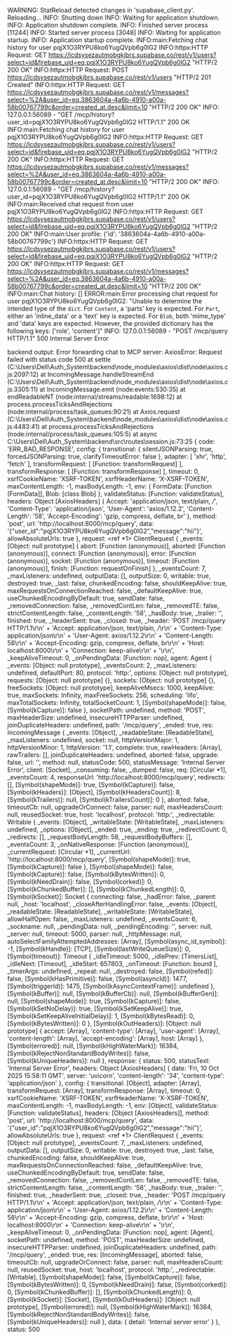 WARNING:  StatReload detected changes in 'supabase_client.py'. Reloading...
 INFO:     Shutting down
INFO:     Waiting for application shutdown.
INFO:     Application shutdown complete.
INFO:     Finished server process [11244]
INFO:     Started server process [3048]
INFO:     Waiting for application startup.
INFO:     Application startup complete.
INFO:main:Fetching chat history for user pqjX1O3RYPU8ko6YugQVpb6g0lG2
INFO:httpx:HTTP Request: GET https://lcdsysezautmobgkjbrs.supabase.co/rest/v1/users?select=id&firebase_uid=eq.pqjX1O3RYPU8ko6YugQVpb6g0lG2 "HTTP/2 200 OK"
INFO:httpx:HTTP Request: POST https://lcdsysezautmobgkjbrs.supabase.co/rest/v1/users "HTTP/2 201 Created"
INFO:httpx:HTTP Request: GET https://lcdsysezautmobgkjbrs.supabase.co/rest/v1/messages?select=%2A&user_id=eq.3863604a-4a6b-4910-a00a-58b00767799c&order=created_at.desc&limit=10 "HTTP/2 200 OK"
INFO:     127.0.0.1:56089 - "GET /mcp/history?user_id=pqjX1O3RYPU8ko6YugQVpb6g0lG2 HTTP/1.1" 200 OK
INFO:main:Fetching chat history for user pqjX1O3RYPU8ko6YugQVpb6g0lG2
INFO:httpx:HTTP Request: GET https://lcdsysezautmobgkjbrs.supabase.co/rest/v1/users?select=id&firebase_uid=eq.pqjX1O3RYPU8ko6YugQVpb6g0lG2 "HTTP/2 200 OK"
INFO:httpx:HTTP Request: GET https://lcdsysezautmobgkjbrs.supabase.co/rest/v1/messages?select=%2A&user_id=eq.3863604a-4a6b-4910-a00a-58b00767799c&order=created_at.desc&limit=10 "HTTP/2 200 OK"
INFO:     127.0.0.1:56089 - "GET /mcp/history?user_id=pqjX1O3RYPU8ko6YugQVpb6g0lG2 HTTP/1.1" 200 OK
INFO:main:Received chat request from user pqjX1O3RYPU8ko6YugQVpb6g0lG2
INFO:httpx:HTTP Request: GET https://lcdsysezautmobgkjbrs.supabase.co/rest/v1/users?select=id&firebase_uid=eq.pqjX1O3RYPU8ko6YugQVpb6g0lG2 "HTTP/2 200 OK"
INFO:main:User profile: {'id': '3863604a-4a6b-4910-a00a-58b00767799c'}
INFO:httpx:HTTP Request: GET https://lcdsysezautmobgkjbrs.supabase.co/rest/v1/users?select=id&firebase_uid=eq.pqjX1O3RYPU8ko6YugQVpb6g0lG2 "HTTP/2 200 OK"
INFO:httpx:HTTP Request: GET https://lcdsysezautmobgkjbrs.supabase.co/rest/v1/messages?select=%2A&user_id=eq.3863604a-4a6b-4910-a00a-58b00767799c&order=created_at.desc&limit=10 "HTTP/2 200 OK"
INFO:main:Chat history: []
ERROR:main:Error processing chat request for user pqjX1O3RYPU8ko6YugQVpb6g0lG2: "Unable to determine the intended type of the `dict`. For `Content`, a 'parts' key is expected. For `Part`, either an 'inline_data' or a 'text' key is expected. For `Blob`, both 'mime_type' and 'data' keys are expected. However, the provided dictionary has the following keys: ['role', 'content']"
INFO:     127.0.0.1:56089 - "POST /mcp/query HTTP/1.1" 500 Internal Server Error


backend output:
Error forwarding chat to MCP server: AxiosError: Request failed with status code 500
    at settle (C:\Users\Dell\Auth_System\backend\node_modules\axios\dist\node\axios.cjs:2097:12)
    at IncomingMessage.handleStreamEnd (C:\Users\Dell\Auth_System\backend\node_modules\axios\dist\node\axios.cjs:3305:11)
    at IncomingMessage.emit (node:events:530:35)
    at endReadableNT (node:internal/streams/readable:1698:12)
    at process.processTicksAndRejections (node:internal/process/task_queues:90:21)
    at Axios.request (C:\Users\Dell\Auth_System\backend\node_modules\axios\dist\node\axios.cjs:4483:41)
    at process.processTicksAndRejections (node:internal/process/task_queues:105:5)
    at async C:\Users\Dell\Auth_System\backend\src\routes\session.js:73:25 {
  code: 'ERR_BAD_RESPONSE',
  config: {
    transitional: {
      silentJSONParsing: true,
      forcedJSONParsing: true,
      clarifyTimeoutError: false
    },
    adapter: [ 'xhr', 'http', 'fetch' ],
    transformRequest: [ [Function: transformRequest] ],
    transformResponse: [ [Function: transformResponse] ],
    timeout: 0,
    xsrfCookieName: 'XSRF-TOKEN',
    xsrfHeaderName: 'X-XSRF-TOKEN',
    maxContentLength: -1,
    maxBodyLength: -1,
    env: { FormData: [Function [FormData]], Blob: [class Blob] },
    validateStatus: [Function: validateStatus],
    headers: Object [AxiosHeaders] {
      Accept: 'application/json, text/plain, */*',
      'Content-Type': 'application/json',
      'User-Agent': 'axios/1.12.2',
      'Content-Length': '58',
      'Accept-Encoding': 'gzip, compress, deflate, br'
    },
    method: 'post',
    url: 'http://localhost:8000/mcp/query',
    data: '{"user_id":"pqjX1O3RYPU8ko6YugQVpb6g0lG2","message":"hii"}',
    allowAbsoluteUrls: true
  },
  request: <ref *1> ClientRequest {
    _events: [Object: null prototype] {
      abort: [Function (anonymous)],
      aborted: [Function (anonymous)],
      connect: [Function (anonymous)],
      error: [Function (anonymous)],
      socket: [Function (anonymous)],
      timeout: [Function (anonymous)],
      finish: [Function: requestOnFinish]
    },
    _eventsCount: 7,
    _maxListeners: undefined,
    outputData: [],
    outputSize: 0,
    writable: true,
    destroyed: true,
    _last: false,
    chunkedEncoding: false,
    shouldKeepAlive: true,
    maxRequestsOnConnectionReached: false,
    _defaultKeepAlive: true,
    useChunkedEncodingByDefault: true,
    sendDate: false,
    _removedConnection: false,
    _removedContLen: false,
    _removedTE: false,
    strictContentLength: false,
    _contentLength: '58',
    _hasBody: true,
    _trailer: '',
    finished: true,
    _headerSent: true,
    _closed: true,
    _header: 'POST /mcp/query HTTP/1.1\r\n' +
      'Accept: application/json, text/plain, */*\r\n' +
      'Content-Type: application/json\r\n' +
      'User-Agent: axios/1.12.2\r\n' +
      'Content-Length: 58\r\n' +
      'Accept-Encoding: gzip, compress, deflate, br\r\n' +
      'Host: localhost:8000\r\n' +
      'Connection: keep-alive\r\n' +
      '\r\n',
    _keepAliveTimeout: 0,
    _onPendingData: [Function: nop],
    agent: Agent {
      _events: [Object: null prototype],
      _eventsCount: 2,
      _maxListeners: undefined,
      defaultPort: 80,
      protocol: 'http:',
      options: [Object: null prototype],
      requests: [Object: null prototype] {},
      sockets: [Object: null prototype] {},
      freeSockets: [Object: null prototype],
      keepAliveMsecs: 1000,
      keepAlive: true,
      maxSockets: Infinity,
      maxFreeSockets: 256,
      scheduling: 'lifo',
      maxTotalSockets: Infinity,
      totalSocketCount: 1,
      [Symbol(shapeMode)]: false,
      [Symbol(kCapture)]: false
    },
    socketPath: undefined,
    method: 'POST',
    maxHeaderSize: undefined,
    insecureHTTPParser: undefined,
    joinDuplicateHeaders: undefined,
    path: '/mcp/query',
    _ended: true,
    res: IncomingMessage {
      _events: [Object],
      _readableState: [ReadableState],
      _maxListeners: undefined,
      socket: null,
      httpVersionMajor: 1,
      httpVersionMinor: 1,
      httpVersion: '1.1',
      complete: true,
      rawHeaders: [Array],
      rawTrailers: [],
      joinDuplicateHeaders: undefined,
      aborted: false,
      upgrade: false,
      url: '',
      method: null,
      statusCode: 500,
      statusMessage: 'Internal Server Error',
      client: [Socket],
      _consuming: false,
      _dumped: false,
      req: [Circular *1],
      _eventsCount: 4,
      responseUrl: 'http://localhost:8000/mcp/query',
      redirects: [],
      [Symbol(shapeMode)]: true,
      [Symbol(kCapture)]: false,
      [Symbol(kHeaders)]: [Object],
      [Symbol(kHeadersCount)]: 8,
      [Symbol(kTrailers)]: null,
      [Symbol(kTrailersCount)]: 0
    },
    aborted: false,
    timeoutCb: null,
    upgradeOrConnect: false,
    parser: null,
    maxHeadersCount: null,
    reusedSocket: true,
    host: 'localhost',
    protocol: 'http:',
    _redirectable: Writable {
      _events: [Object],
      _writableState: [WritableState],
      _maxListeners: undefined,
      _options: [Object],
      _ended: true,
      _ending: true,
      _redirectCount: 0,
      _redirects: [],
      _requestBodyLength: 58,
      _requestBodyBuffers: [],
      _eventsCount: 3,
      _onNativeResponse: [Function (anonymous)],
      _currentRequest: [Circular *1],
      _currentUrl: 'http://localhost:8000/mcp/query',
      [Symbol(shapeMode)]: true,
      [Symbol(kCapture)]: false
    },
    [Symbol(shapeMode)]: false,
    [Symbol(kCapture)]: false,
    [Symbol(kBytesWritten)]: 0,
    [Symbol(kNeedDrain)]: false,
    [Symbol(corked)]: 0,
    [Symbol(kChunkedBuffer)]: [],
    [Symbol(kChunkedLength)]: 0,
    [Symbol(kSocket)]: Socket {
      connecting: false,
      _hadError: false,
      _parent: null,
      _host: 'localhost',
      _closeAfterHandlingError: false,
      _events: [Object],
      _readableState: [ReadableState],
      _writableState: [WritableState],
      allowHalfOpen: false,
      _maxListeners: undefined,
      _eventsCount: 6,
      _sockname: null,
      _pendingData: null,
      _pendingEncoding: '',
      server: null,
      _server: null,
      timeout: 5000,
      parser: null,
      _httpMessage: null,
      autoSelectFamilyAttemptedAddresses: [Array],
      [Symbol(async_id_symbol)]: -1,
      [Symbol(kHandle)]: [TCP],
      [Symbol(lastWriteQueueSize)]: 0,
      [Symbol(timeout)]: Timeout {
        _idleTimeout: 5000,
        _idlePrev: [TimersList],
        _idleNext: [Timeout],
        _idleStart: 657803,
        _onTimeout: [Function: bound ],
        _timerArgs: undefined,
        _repeat: null,
        _destroyed: false,
        [Symbol(refed)]: false,
        [Symbol(kHasPrimitive)]: false,
        [Symbol(asyncId)]: 1477,
        [Symbol(triggerId)]: 1475,
        [Symbol(kAsyncContextFrame)]: undefined
      },
      [Symbol(kBuffer)]: null,
      [Symbol(kBufferCb)]: null,
      [Symbol(kBufferGen)]: null,
      [Symbol(shapeMode)]: true,
      [Symbol(kCapture)]: false,
      [Symbol(kSetNoDelay)]: true,
      [Symbol(kSetKeepAlive)]: true,
      [Symbol(kSetKeepAliveInitialDelay)]: 1,
      [Symbol(kBytesRead)]: 0,
      [Symbol(kBytesWritten)]: 0
    },
    [Symbol(kOutHeaders)]: [Object: null prototype] {
      accept: [Array],
      'content-type': [Array],
      'user-agent': [Array],
      'content-length': [Array],
      'accept-encoding': [Array],
      host: [Array]
    },
    [Symbol(errored)]: null,
    [Symbol(kHighWaterMark)]: 16384,
    [Symbol(kRejectNonStandardBodyWrites)]: false,
    [Symbol(kUniqueHeaders)]: null
  },
  response: {
    status: 500,
    statusText: 'Internal Server Error',
    headers: Object [AxiosHeaders] {
      date: 'Fri, 10 Oct 2025 15:58:11 GMT',
      server: 'uvicorn',
      'content-length': '34',
      'content-type': 'application/json'
    },
    config: {
      transitional: [Object],
      adapter: [Array],
      transformRequest: [Array],
      transformResponse: [Array],
      timeout: 0,
      xsrfCookieName: 'XSRF-TOKEN',
      xsrfHeaderName: 'X-XSRF-TOKEN',
      maxContentLength: -1,
      maxBodyLength: -1,
      env: [Object],
      validateStatus: [Function: validateStatus],
      headers: [Object [AxiosHeaders]],
      method: 'post',
      url: 'http://localhost:8000/mcp/query',
      data: '{"user_id":"pqjX1O3RYPU8ko6YugQVpb6g0lG2","message":"hii"}',
      allowAbsoluteUrls: true
    },
    request: <ref *1> ClientRequest {
      _events: [Object: null prototype],
      _eventsCount: 7,
      _maxListeners: undefined,
      outputData: [],
      outputSize: 0,
      writable: true,
      destroyed: true,
      _last: false,
      chunkedEncoding: false,
      shouldKeepAlive: true,
      maxRequestsOnConnectionReached: false,
      _defaultKeepAlive: true,
      useChunkedEncodingByDefault: true,
      sendDate: false,
      _removedConnection: false,
      _removedContLen: false,
      _removedTE: false,
      strictContentLength: false,
      _contentLength: '58',
      _hasBody: true,
      _trailer: '',
      finished: true,
      _headerSent: true,
      _closed: true,
      _header: 'POST /mcp/query HTTP/1.1\r\n' +
        'Accept: application/json, text/plain, */*\r\n' +
        'Content-Type: application/json\r\n' +
        'User-Agent: axios/1.12.2\r\n' +
        'Content-Length: 58\r\n' +
        'Accept-Encoding: gzip, compress, deflate, br\r\n' +
        'Host: localhost:8000\r\n' +
        'Connection: keep-alive\r\n' +
        '\r\n',
      _keepAliveTimeout: 0,
      _onPendingData: [Function: nop],
      agent: [Agent],
      socketPath: undefined,
      method: 'POST',
      maxHeaderSize: undefined,
      insecureHTTPParser: undefined,
      joinDuplicateHeaders: undefined,
      path: '/mcp/query',
      _ended: true,
      res: [IncomingMessage],
      aborted: false,
      timeoutCb: null,
      upgradeOrConnect: false,
      parser: null,
      maxHeadersCount: null,
      reusedSocket: true,
      host: 'localhost',
      protocol: 'http:',
      _redirectable: [Writable],
      [Symbol(shapeMode)]: false,
      [Symbol(kCapture)]: false,
      [Symbol(kBytesWritten)]: 0,
      [Symbol(kNeedDrain)]: false,
      [Symbol(corked)]: 0,
      [Symbol(kChunkedBuffer)]: [],
      [Symbol(kChunkedLength)]: 0,
      [Symbol(kSocket)]: [Socket],
      [Symbol(kOutHeaders)]: [Object: null prototype],
      [Symbol(errored)]: null,
      [Symbol(kHighWaterMark)]: 16384,
      [Symbol(kRejectNonStandardBodyWrites)]: false,
      [Symbol(kUniqueHeaders)]: null
    },
    data: { detail: 'Internal server error' }
  },
  status: 500